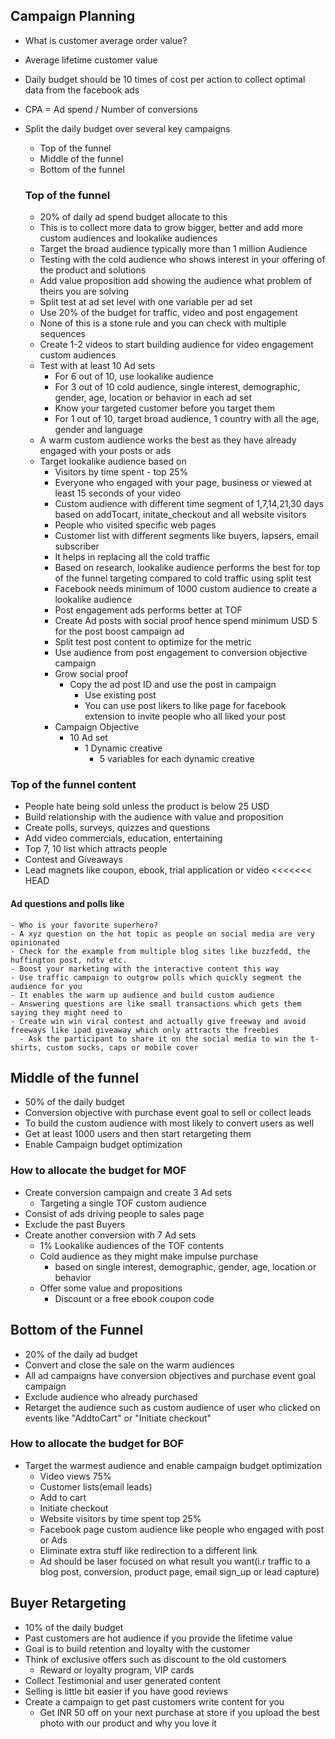 ## Campaign Planning 
- What is customer average order value?
- Average lifetime customer value 
- Daily budget should be 10 times of cost per action to collect optimal data from the facebook ads 
- CPA = Ad spend / Number of conversions 
- Split the daily budget over several key campaigns 
  - Top of the funnel 
  - Middle of the funnel
  - Bottom of the funnel
  
  ### Top of the funnel
  - 20% of daily ad spend budget allocate to this 
  - This is to collect more data to grow bigger, better and add more custom audiences and lookalike audiences
  - Target the broad audience typically more than 1 million Audience
  - Testing with the cold audience who shows interest in your offering of the product and solutions
  - Add value proposition add showing the audience what problem of theirs you are solving 
  - Split test at ad set level with one variable per ad set
  - Use 20% of the budget for traffic, video and post engagement
  - None of this is a stone rule and you can check with multiple sequences
  - Create 1-2 videos to start building audience for video engagement custom audiences
  - Test with at least 10 Ad sets 
    - For 6 out of 10, use lookalike audience 
    - For 3 out of 10 cold audience, single interest, demographic, gender, age, location or behavior in each ad set 
    - Know your targeted customer before you target them 
    - For 1 out of 10, target broad audience, 1 country with all the age, gender and language
  - A warm custom audience works the best as they have already engaged with your posts or ads
  - Target lookalike audience based on 
    - Visitors by time spent - top 25%  
    - Everyone who engaged with your page, business or viewed at least 15 seconds of your video  
    - Custom audience with different time segment of 1,7,14,21,30 days based on addTocart, initate_checkout and all website visitors
    - People who visited specific web pages   
    - Customer list with different segments like buyers, lapsers, email subscriber  
    - It helps in replacing all the cold traffic 
    - Based on research, lookalike audience performs the best for top of the funnel targeting compared to cold traffic using split test 
    - Facebook needs minimum of 1000 custom audience to create a lookalike audience 
    - Post engagement ads performs better at TOF
    - Create Ad posts with social proof hence spend minimum USD 5 for the post boost campaign ad        
    - Split test post content to optimize for the metric
    - Use audience from post engagement to conversion objective campaign
    - Grow social proof 
      - Copy the ad post ID and use the post in campaign 
        - Use existing post  
        - You can use post likers to like page for facebook extension to invite people who all liked your post 
    - Campaign Objective
      - 10 Ad set
        - 1 Dynamic creative
          - 5 variables for each dynamic creative 

### Top of the funnel content 
- People hate being sold unless the product is below 25 USD  
- Build relationship with the audience with value and proposition
- Create polls, surveys, quizzes and questions 
- Add video commercials, education, entertaining  
- Top 7, 10 list which attracts people 
- Contest and Giveaways
- Lead magnets like coupon, ebook, trial application or video 
<<<<<<< HEAD

#### Ad questions and polls like
    - Who is your favorite superhero?
    - A xyz question on the hot topic as people on social media are very opinionated
    - Check for the example from multiple blog sites like buzzfedd, the huffington post, ndtv etc. 
    - Boost your marketing with the interactive content this way
    - Use traffic campaign to outgrow polls which quickly segment the audience for you 
    - It enables the warm up audience and build custom audience 
    - Answering questions are like small transactions which gets them saying they might need to 
    - Create win win viral contest and actually give freeway and avoid freeways like ipad giveaway which only attracts the freebies
      - Ask the participant to share it on the social media to win the t-shirts, custom socks, caps or mobile cover

  
## Middle of the funnel
- 50% of the daily budget
- Conversion objective with purchase event goal to sell or collect leads
- To build the custom audience with most likely to convert users as well
- Get at least 1000 users and then start retargeting them
- Enable Campaign budget optimization

### How to allocate the budget for MOF
- Create conversion campaign and create 3 Ad sets 
  - Targeting a single TOF custom audience
- Consist of ads driving people to sales page
- Exclude the past Buyers
- Create another conversion with 7 Ad sets
  - 1% Lookalike audiences of the TOF contents
  - Cold audience as they might make impulse purchase
    - based on single interest, demographic, gender, age, location or behavior
  - Offer some value and propositions
    - Discount or a free ebook coupon code


## Bottom of the Funnel
- 20% of the daily ad budget
- Convert and close the sale on the warm audiences
- All ad campaigns have conversion objectives and purchase event goal campaign 
- Exclude audience who already purchased
- Retarget the audience such as custom audience of user who clicked on events like "AddtoCart" or "Initiate checkout"
  
### How to allocate the budget for BOF
- Target the warmest audience and enable campaign budget optimization
  - Video views 75%
  - Customer lists(email leads)
  - Add to cart
  - Initiate checkout
  - Website visitors by time spent top 25%
  - Facebook page custom audience like people who engaged with post or Ads
  - Eliminate extra stuff like redirection to a different link 
  - Ad should be laser focused on what result you want(i.r traffic to a blog post, conversion, product page, email sign_up or lead capture)

## Buyer Retargeting
- 10% of the daily budget
- Past customers are hot audience if you provide the lifetime value 
- Goal is to build retention and loyalty with the customer 
- Think of exclusive offers such as discount to the old customers
  - Reward or loyalty program, VIP cards
- Collect Testimonial and user generated content
- Selling is little bit easier if you have good reviews
- Create a campaign to get past customers write content for you
  - Get INR 50 off on your next purchase at store if you upload the best photo with our product and why you love it
  
